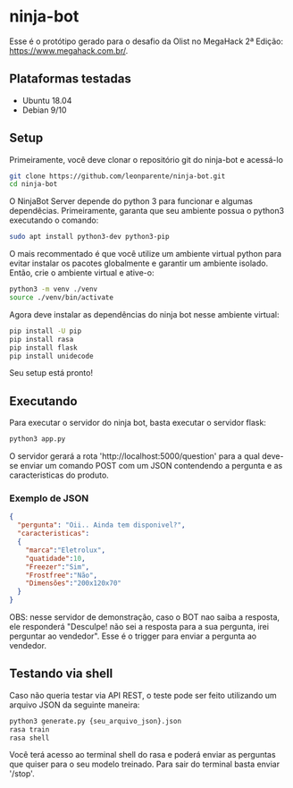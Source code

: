 # ninja-bot
Esse é o protótipo gerado para o desafio da Olist no MegaHack 2ª Edição: https://www.megahack.com.br/.

## Plataformas testadas
  - Ubuntu 18.04
  - Debian 9/10

## Setup

Primeiramente, você deve clonar o repositório git do ninja-bot e acessá-lo
```bash
git clone https://github.com/leonparente/ninja-bot.git
cd ninja-bot
```
O NinjaBot Server depende do python 3 para funcionar e algumas dependêcias. Primeiramente, garanta que seu ambiente possua o python3 executando o comando:
```bash
sudo apt install python3-dev python3-pip
```
O mais recommentado é que você utilize um ambiente virtual python para evitar instalar os pacotes globalmente e garantir um ambiente isolado. Então, crie o ambiente virtual e ative-o:
```bash
python3 -m venv ./venv
source ./venv/bin/activate
```
Agora deve instalar as dependências do ninja bot nesse ambiente virtual:
```bash
pip install -U pip
pip install rasa
pip install flask
pip install unidecode
```
Seu setup está pronto!

## Executando
Para executar o servidor do ninja bot, basta executar o servidor flask:
```bash
python3 app.py
```
O servidor gerará a rota 'http://localhost:5000/question' para a qual deve-se enviar um comando POST com um JSON contendendo a pergunta e as caracteristicas do produto.

### Exemplo de JSON

```json
{
  "pergunta": "Oii.. Ainda tem disponivel?",
  "caracteristicas":
  {
    "marca":"Eletrolux",
    "quatidade":10,
    "Freezer":"Sim",
    "Frostfree":"Não",
    "Dimensões":"200x120x70"
  }
}
```

OBS: nesse servidor de demonstração, caso o BOT nao saiba a resposta, ele responderá "Desculpe! não sei a resposta para a sua pergunta, irei perguntar ao vendedor". Esse é o trigger para enviar a pergunta ao vendedor.

## Testando via shell
Caso não queria testar via API REST, o teste pode ser feito utilizando um arquivo JSON da seguinte maneira:
```bash
python3 generate.py {seu_arquivo_json}.json
rasa train
rasa shell
```
Você terá acesso ao terminal shell do rasa e poderá enviar as perguntas que quiser para o seu modelo treinado. Para sair do terminal basta enviar '/stop'.
